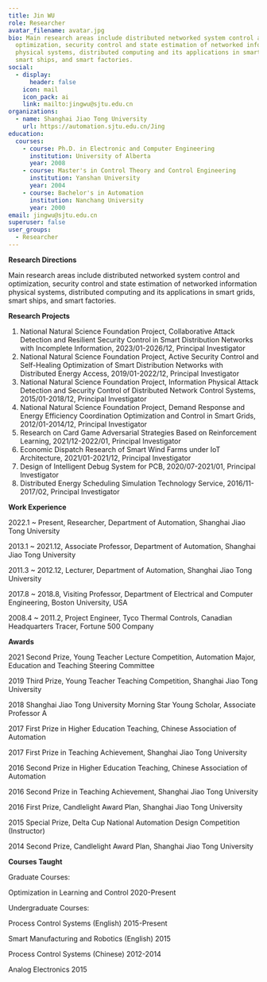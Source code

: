 ```yaml
---
title: Jin WU
role: Researcher
avatar_filename: avatar.jpg
bio: Main research areas include distributed networked system control and
  optimization, security control and state estimation of networked information
  physical systems, distributed computing and its applications in smart grids,
  smart ships, and smart factories.
social:
  - display:
      header: false
    icon: mail
    icon_pack: ai
    link: mailto:jingwu@sjtu.edu.cn
organizations:
  - name: Shanghai Jiao Tong University
    url: https://automation.sjtu.edu.cn/Jing
education:
  courses:
    - course: Ph.D. in Electronic and Computer Engineering
      institution: University of Alberta
      year: 2008
    - course: Master's in Control Theory and Control Engineering
      institution: Yanshan University
      year: 2004
    - course: Bachelor's in Automation
      institution: Nanchang University
      year: 2000
email: jingwu@sjtu.edu.cn
superuser: false
user_groups:
  - Researcher
---
```




**Research Directions**

Main research areas include distributed networked system control and optimization, security control and state estimation of networked information physical systems, distributed computing and its applications in smart grids, smart ships, and smart factories.

**Research Projects**

1. National Natural Science Foundation Project, Collaborative Attack Detection and Resilient Security Control in Smart Distribution Networks with Incomplete Information, 2023/01-2026/12, Principal Investigator
2. National Natural Science Foundation Project, Active Security Control and Self-Healing Optimization of Smart Distribution Networks with Distributed Energy Access, 2019/01-2022/12, Principal Investigator
3. National Natural Science Foundation Project, Information Physical Attack Detection and Security Control of Distributed Network Control Systems, 2015/01-2018/12, Principal Investigator
4. National Natural Science Foundation Project, Demand Response and Energy Efficiency Coordination Optimization and Control in Smart Grids, 2012/01-2014/12, Principal Investigator
5. Research on Card Game Adversarial Strategies Based on Reinforcement Learning, 2021/12-2022/01, Principal Investigator
6. Economic Dispatch Research of Smart Wind Farms under IoT Architecture, 2021/01-2021/12, Principal Investigator
7. Design of Intelligent Debug System for PCB, 2020/07-2021/01, Principal Investigator
8. Distributed Energy Scheduling Simulation Technology Service, 2016/11-2017/02, Principal Investigator








**Work Experience**

2022.1 ~ Present, Researcher, Department of Automation, Shanghai Jiao Tong University

2013.1 ~ 2021.12, Associate Professor, Department of Automation, Shanghai Jiao Tong University

2011.3 ~ 2012.12, Lecturer, Department of Automation, Shanghai Jiao Tong University

2017.8 ~ 2018.8, Visiting Professor, Department of Electrical and Computer Engineering, Boston University, USA

2008.4 ~ 2011.2, Project Engineer, Tyco Thermal Controls, Canadian Headquarters Tracer, Fortune 500 Company





**Awards**

2021 Second Prize, Young Teacher Lecture Competition, Automation Major, Education and Teaching Steering Committee

2019 Third Prize, Young Teacher Teaching Competition, Shanghai Jiao Tong University

2018 Shanghai Jiao Tong University Morning Star Young Scholar, Associate Professor A

2017 First Prize in Higher Education Teaching, Chinese Association of Automation

2017 First Prize in Teaching Achievement, Shanghai Jiao Tong University

2016 Second Prize in Higher Education Teaching, Chinese Association of Automation

2016 Second Prize in Teaching Achievement, Shanghai Jiao Tong University

2016 First Prize, Candlelight Award Plan, Shanghai Jiao Tong University

2015 Special Prize, Delta Cup National Automation Design Competition (Instructor)

2014 Second Prize, Candlelight Award Plan, Shanghai Jiao Tong University






**Courses Taught**

Graduate Courses:

Optimization in Learning and Control 2020-Present

Undergraduate Courses:

Process Control Systems (English) 2015-Present

Smart Manufacturing and Robotics (English) 2015

Process Control Systems (Chinese) 2012-2014

Analog Electronics 2015
